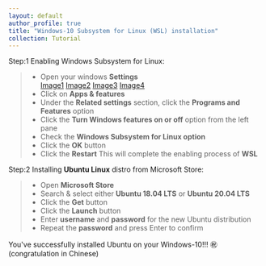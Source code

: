 ```yaml
---
layout: default
author_profile: true
title: "Windows-10 Subsystem for Linux (WSL) installation"
collection: Tutorial
---
```

<!--### Windows-10 Subsystem for Linux (WSL) installation"-->

Step:1 Enabling Windows Subsystem for Linux:
> * Open your windows **Settings**  
> [Image1](_portfolio/a1.jpg) 
> [Image2](https://github.com/YonSci/yon_academic/blob/3d428672244cb119c5c9b5aaf8e28620f854d8bd/_portfolio/a1.jpg)
> [Image3](images/a1.jpg)
> [Image4](https://github.com/YonSci/yon_academic/blob/d02de418057b38e3bc947d5adb82f26eee2c09ee/images/a1.jpg)
> * Click on **Apps & features**   
> * Under the **Related settings** section, click the **Programs and Features** option  
> * Click the **Turn Windows features on or off** option from the left pane
> * Check the **Windows Subsystem for Linux option**
> * Click the **OK** button
> * Click the **Restart** 
This will complete the enabling process of **WSL** 

Step:2 Installing __**Ubuntu Linux**__ distro from Microsoft Store:
> * Open **Microsoft Store** 
> * Search & select either **Ubuntu 18.04 LTS** or **Ubuntu 20.04 LTS**
> * Click the **Get** button
> * Click the **Launch** button 
> * Enter **username** and **password** for the new Ubuntu distribution
> * Repeat the **password** and press Enter to confirm

You've successfully installed Ubuntu on your Windows-10!!! ㊗️ (congratulation in Chinese)
